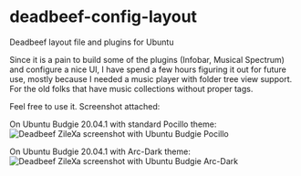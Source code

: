 # deadbeef-config-layout
Deadbeef layout file and plugins for Ubuntu

Since it is a pain to build some of the plugins (Infobar, Musical Spectrum) and configure a nice UI, I have spend a few hours figuring it out for future use, mostly because I needed a music player with folder tree view support. For the old folks that have music collections without proper tags. 

Feel free to use it. Screenshot attached:

On Ubuntu Budgie 20.04.1 with standard Pocillo theme:
![Deadbeef ZileXa screenshot with Ubuntu Budgie Pocillo](https://i.ibb.co/hRS4ZNZ/Screenshot-from-2020-08-08-15-15-02.png)

On Ubuntu Budgie 20.04.1 with Arc-Dark theme:
![Deadbeef ZileXa screenshot with Ubuntu Budgie Arc-Dark](https://i.ibb.co/jHm8QqF/Screenshot-from-2020-08-08-15-15-42.png)
